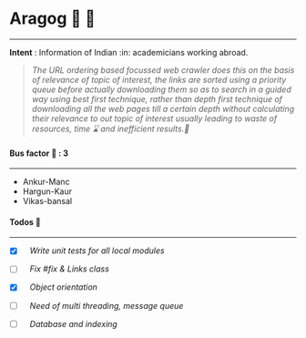 # Aragog :underage: :metal:
---

**Intent** :  Information of Indian :in: academicians working abroad.
>*The URL ordering based focussed web crawler does this on the basis of relevance of topic of interest, the links are sorted using a priority queue before actually downloading them so as to search in a guided way using best first technique, rather than depth first technique of downloading all the web pages till a certain depth without calculating their relevance to out topic of interest usually leading to waste of resources, time :hourglass: and inefficient results.:poop:*

#### Bus factor :bus: : 3 
---
* Ankur-Manc 
* Hargun-Kaur
* Vikas-bansal

#### Todos :checkered_flag:
---
- [x]  &nbsp;&nbsp; *Write unit tests for all local modules*
- [ ]  &nbsp;&nbsp; *Fix #fix & Links class*
- [x]  &nbsp;&nbsp; *Object orientation*
- [ ]  &nbsp;&nbsp; *Need of multi threading, message queue*
- [ ]  &nbsp;&nbsp; *Database and indexing* 

